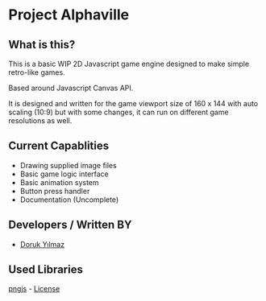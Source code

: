 # Project Alphaville
## What is this?
This is a basic WIP 2D Javascript game engine designed to make simple retro-like games.

Based around Javascript Canvas API.

It is designed and written for the game viewport size of 160 x 144 with auto scaling (10:9) but with some changes, it can run on different game resolutions as well.

## Current Capablities
- Drawing supplied image files 
- Basic game logic interface
- Basic animation system
- Button press handler
- Documentation (Uncomplete)

## Developers / Written BY
- [Doruk Yılmaz](https://twitter.com/doruksega)

## Used Libraries
[pngjs](https://github.com/arian/pngjs) - [License](https://github.com/arian/pngjs/blob/master/LICENSE.md)
